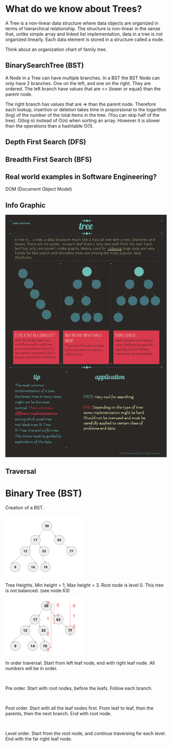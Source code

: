 # What do we know about Trees?

A Tree is a non-linear data structure where data objects are organized in terms of hierarchical relationship.
The structure is non-linear in the sense that, unlike simple array and linked list implementation, data in a tree is not organized linearly. Each data element is stored in a structure called a node.

Think about an organization chart of family tree.

## BinarySearchTree (BST)
A Node in a Tree can have multiple branches. In a BST the BST Node can only have 2 branches. One on the left,
and one on the right. They are ordered. The left branch have values that are <= (lower or equal) than the parent node.

The right branch has values that are => than the parent node. Therefore each lookup, insertion or deletion takes time in proporsional to the logarithm (log) of the number of the
total items in the tree. (You can skip half of the tree).
O(log n) instead of O(n) when sorting an array. However it is
slower than the operations than a hashtable O(1).

## Depth First Search (DFS)

## Breadth First Search (BFS)



## Real world examples in Software Engineering?
DOM (Document Object Model)

## Info Graphic
![Info Graphic](https://github.com/savelee/js-datastructures-algorithms/blob/master/study/images/Tree.png "Info Graphic")

## Traversal

  <h1>Binary Tree (BST)</h1>

  <p>Creation of a BST.</p>
  <img src="images/tree-example1.png" width="250">

  <p>Tree Heights. Min height = 1; Max height = 3. 
    Root node is level 0. This tree is not balanced. (see node 63)</p>
  <img src="images/bst-height.png" width="250" />
  
  <p>
    In order traversal. Start from left leaf node,
    end with right leaf node.
    All numbers will be in order.
  </p>
  <img id="images/inorder.png" width="250" />
  
  <p>
    Pre order. Start with root nodes, before the leafs.
    Follow each branch.
  </p>
  <img id="images/preorder.png" width="250" />
  
  <p>
    Post order. Start with all the leaf nodes first.
    From leaf to leaf, then the parents, then the
    next branch. End with root node.
  </p>
  <img id="images/postorder.png" width="250" />

  <p>Level order. Start from the root node, and continue
    traversing for each level. End with the far right leaf node.
  </p>
  <img id="images/levelorder.png" width="250" />
